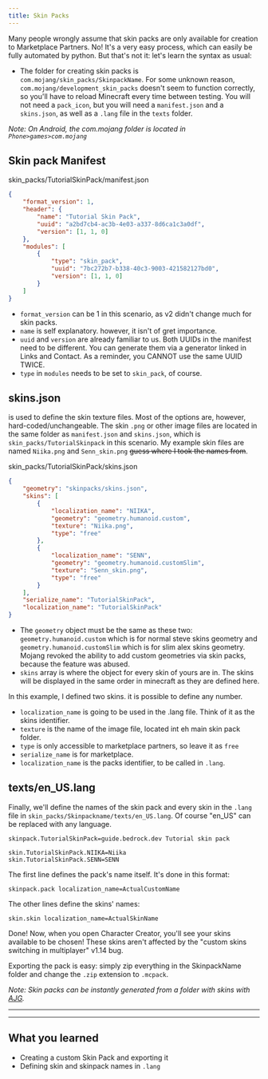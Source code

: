 ```yaml
---
title: Skin Packs
---
```


<!-- - [Skin pack Manifest](#Skin pack Manifest)
- [skins.json](#skins.json)
- [texts/en_US.lang](#texts/en_US.lang)
- [What you learned](#What you learned:) -->

Many people wrongly assume that skin packs are only available for creation to Marketplace Partners. No! It's a very easy process, which can easily be fully automated by python. But that's not it: let's learn the syntax as usual:

-   The folder for creating skin packs is `com.mojang/skin_packs/SkinpackName`. For some unknown reason, `com.mojang/development_skin_packs` doesn't seem to function correctly, so you'll have to reload Minecraft every time between testing. You will not need a `pack_icon`, but you will need a `manifest.json` and a `skins.json`, as well as a `.lang` file in the `texts` folder.

_Note: On Android, the com.mojang folder is located in `Phone>games>com.mojang`_

## Skin pack Manifest

<CodeHeader>skin_packs/TutorialSkinPack/manifest.json</CodeHeader>

```json
{
	"format_version": 1,
	"header": {
		"name": "Tutorial Skin Pack",
		"uuid": "a2bd7cb4-ac3b-4e03-a337-8d6ca1c3a0df",
		"version": [1, 1, 0]
	},
	"modules": [
		{
			"type": "skin_pack",
			"uuid": "7bc272b7-b338-40c3-9003-421582127bd0",
			"version": [1, 1, 0]
		}
	]
}
```

-   `format_version` can be 1 in this scenario, as v2 didn't change much for skin packs.
-   `name` is self explanatory. however, it isn't of gret importance.
-   `uuid` and `version` are already familiar to us. Both UUIDs in the manifest need to be different. You can generate them via a generator linked in Links and Contact. As a reminder, you CANNOT use the same UUID TWICE.
-   `type` in `modules` needs to be set to `skin_pack`, of course.

## skins.json

is used to define the skin texture files. Most of the options are, however, hard-coded/unchangeable. The skin `.png` or other image files are located in the same folder as `manifest.json` and `skins.json`, which is `skin_packs/TutorialSkinpack` in this scenario. My example skin files are named `Niika.png` and `Senn_skin.png` ~~guess where I took the names from~~.

<CodeHeader>skin_packs/TutorialSkinPack/skins.json</CodeHeader>

```json
{
	"geometry": "skinpacks/skins.json",
	"skins": [
		{
			"localization_name": "NIIKA",
			"geometry": "geometry.humanoid.custom",
			"texture": "Niika.png",
			"type": "free"
		},
		{
			"localization_name": "SENN",
			"geometry": "geometry.humanoid.customSlim",
			"texture": "Senn_skin.png",
			"type": "free"
		}
	],
	"serialize_name": "TutorialSkinPack",
	"localization_name": "TutorialSkinPack"
}
```

-   The `geometry` object must be the same as these two: `geometry.humanoid.custom` which is for normal steve skins geometry and `geometry.humanoid.customSlim` which is for slim alex skins geometry. Mojang revoked the ability to add custom geometries via skin packs, because the feature was abused.
-   `skins` array is where the object for every skin of yours are in. The skins will be displayed in the same order in minecraft as they are defined here.

In this example, I defined two skins. it is possible to define any number.

-   `localization_name` is going to be used in the .lang file. Think of it as the skins identifier.
-   `texture` is the name of the image file, located int eh main skin pack folder.
-   `type` is only accessible to marketplace partners, so leave it as `free`
-   `serialize_name` is for marketplace.
-   `localization_name` is the packs identifier, to be called in `.lang`.

## texts/en_US.lang

Finally, we'll define the names of the skin pack and every skin in the `.lang` file in `skin_packs/Skinpackname/texts/en_US.lang`. Of course "en_US" can be replaced with any language.

```
skinpack.TutorialSkinPack=guide.bedrock.dev Tutorial skin pack

skin.TutorialSkinPack.NIIKA=Niika
skin.TutorialSkinPack.SENN=SENN
```

The first line defines the pack's name itself. It's done in this format:

`skinpack.pack localization_name=ActualCustomName`

The other lines define the skins' names:

`skin.skin localization_name=ActualSkinName`

Done! Now, when you open Character Creator, you'll see your skins available to be chosen! These skins aren't affected by the "custom skins switching in multiplayer" v1.14 bug.

Exporting the pack is easy: simply zip everything in the SkinpackName folder and change the `.zip` extension to `.mcpack`.

_Note: Skin packs can be instantly generated from a folder with skins with [AJG](https://kaifireborn.itch.io/addon-json-generator)._

---

---

## What you learned

-   Creating a custom Skin Pack and exporting it
-   Defining skin and skinpack names in `.lang`
